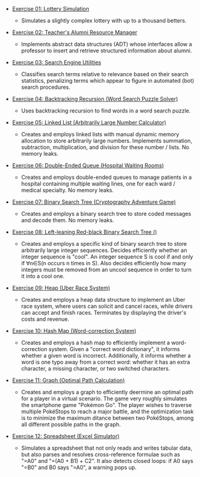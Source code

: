 * [Exercise 01: Lottery Simulation](tarefa01)
  * Simulates a slightly complex lottery with up to a thousand betters.

* [Exercise 02: Teacher's Alumni Resource Manager](tarefa02)
  * Implements abstract data structures (ADT) whose interfaces allow a professor to insert and retrieve structured information about alumni.

* [Exercise 03: Search Engine Utilities](tarefa03)
  * Classifies search terms relative to relevance based on their search statistics, penalizing terms which appear to figure in automated (bot) search procedures.

* [Exercise 04: Backtracking Recursion (Word Search Puzzle Solver)](tarefa04)
  * Uses backtracking recursion to find words in a word search puzzle.

* [Exercise 05: Linked List (Arbitrarily Large Number Calculator)](tarefa05)
  * Creates and employs linked lists with manual dynamic memory allocation to store arbitrarily large numbers. Implements summation, subtraction, multiplication, and division for these number / lists. No memory leaks.

* [Exercise 06: Double-Ended Queue (Hospital Waiting Rooms)](tarefa06)
  * Creates and employs double-ended queues to manage patients in a hospital containing multiple waiting lines, one for each ward / medical specialty. No memory leaks.

* [Exercise 07: Binary Search Tree (Cryptography Adventure Game)](tarefa07)
  * Creates and employs a binary search tree to store coded messages and decode them. No memory leaks.

* [Exercise 08: Left-leaning Red-black Binary Search Tree ()](tarefa08)
  * Creates and employs a specific kind of binary search tree to store arbitrarily large integer sequences. Decides efficiently whether an integer sequence is "cool". An integer sequence S is cool if and only if ∀n∈S(n occurs n times in S). Also decides efficiently how many integers must be removed from an uncool sequence in order to turn it into a cool one.

* [Exercise 09: Heap (Uber Race System)](tarefa09)
  * Creates and employs a heap data structure to implement an Uber race system, where users can solicit and cancel races, while drivers can accept and finish races. Terminates by displaying the driver's costs and revenue.

* [Exercise 10: Hash Map (Word-correction System)](tarefa10)
  * Creates and employs a hash map to efficiently implement a word-correction system. Given a "correct word dictionary", it informs whether a given word is incorrect. Additionally, it informs whether a word is one typo away from a correct word: whether it has an extra character, a missing character, or two switched characters.

* [Exercise 11: Graph (Optimal Path Calculation)](tarefa11)
  * Creates and employs a graph to efficiently deermine an optimal path for a player in a virtual scenario. The game very roughly simulates the smartphone game "Pokémon Go". The player wishes to traverse multiple PokéStops to reach a major battle, and the optimization task is to minimize the maximum ditance between two PokéStops, among all different possible paths in the graph.

* [Exercise 12: Spreadsheet (Excel Simulator)](tarefa12)
  * Simulates a spreadsheet that not only reads and writes tabular data, but also parses and resolves cross-reference formulae such as "=A0" and "=(A0 + B1) + C2". It also detects closed loops: if A0 says "=B0" and B0 says "=A0", a warning pops up.
